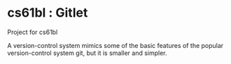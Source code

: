 # cs61bl : Gitlet
Project for cs61bl

A version-control system mimics some of the basic features of the popular version-control system git, but it is smaller and simpler.
